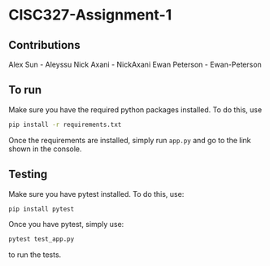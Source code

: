 # CISC327-Assignment-1

## Contributions
Alex Sun - Aleyssu
Nick Axani - NickAxani
Ewan Peterson - Ewan-Peterson

## To run
Make sure you have the required python packages installed. To do this, use
~~~bash
pip install -r requirements.txt
~~~
Once the requirements are installed, simply run `app.py` and go to the link shown in the console.

## Testing
Make sure you have pytest installed. To do this, use:
~~~bash
pip install pytest
~~~
Once you have pytest, simply use:
~~~bash
pytest test_app.py
~~~
to run the tests.